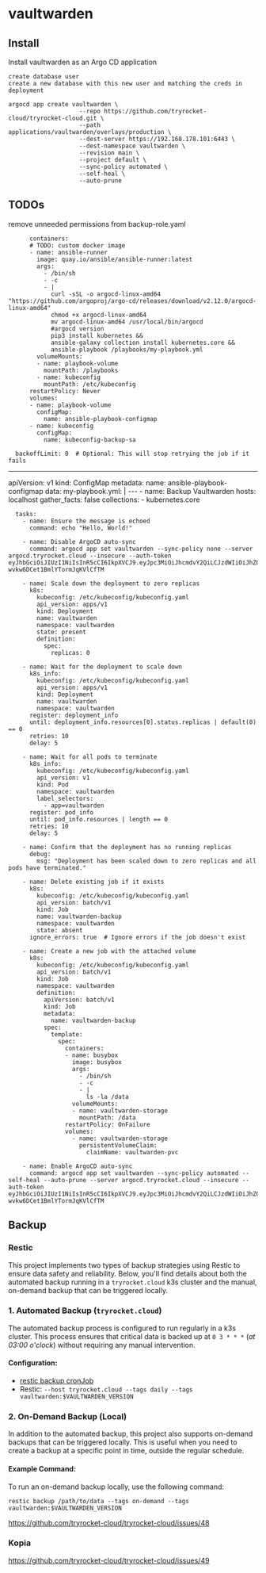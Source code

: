 # vaultwarden

## Install

Install vaultwarden as an Argo CD application

    create database user 
    create a new database with this new user and matching the creds in deployment

    argocd app create vaultwarden \
                        --repo https://github.com/tryrocket-cloud/tryrocket-cloud.git \
                        --path applications/vaultwarden/overlays/production \
                        --dest-server https://192.168.178.101:6443 \
                        --dest-namespace vaultwarden \
                        --revision main \
                        --project default \
                        --sync-policy automated \
                        --self-heal \
                        --auto-prune

## TODOs

remove unneeded permissions from backup-role.yaml




          containers:
          # TODO: custom docker image
          - name: ansible-runner
            image: quay.io/ansible/ansible-runner:latest
            args: 
              - /bin/sh
              - -c
              - |
                curl -sSL -o argocd-linux-amd64 "https://github.com/argoproj/argo-cd/releases/download/v2.12.0/argocd-linux-amd64"
                chmod +x argocd-linux-amd64
                mv argocd-linux-amd64 /usr/local/bin/argocd
                #argocd version
                pip3 install kubernetes &&
                ansible-galaxy collection install kubernetes.core &&
                ansible-playbook /playbooks/my-playbook.yml
            volumeMounts:
            - name: playbook-volume
              mountPath: /playbooks
            - name: kubeconfig
              mountPath: /etc/kubeconfig
          restartPolicy: Never
          volumes:
          - name: playbook-volume
            configMap:
              name: ansible-playbook-configmap
          - name: kubeconfig
            configMap:
              name: kubeconfig-backup-sa

      backoffLimit: 0  # Optional: This will stop retrying the job if it fails

---
apiVersion: v1
kind: ConfigMap
metadata:
  name: ansible-playbook-configmap
data:
  my-playbook.yml: |
    ---
    - name: Backup Vaultwarden
      hosts: localhost
      gather_facts: false
      collections:
        - kubernetes.core

      tasks:
        - name: Ensure the message is echoed
          command: echo "Hello, World!"

        - name: Disable ArgoCD auto-sync
          command: argocd app set vaultwarden --sync-policy none --server argocd.tryrocket.cloud --insecure --auth-token eyJhbGciOiJIUzI1NiIsInR5cCI6IkpXVCJ9.eyJpc3MiOiJhcmdvY2QiLCJzdWIiOiJhZG1pbjphcGlLZXkiLCJleHAiOjE3MjQzMzU2NzYsIm5iZiI6MTcyMzQ3MTY3NiwiaWF0IjoxNzIzNDcxNjc2LCJqdGkiOiJ0ZXN0In0.aNNlFEcvL84fPUv-wvkw6DCet1BmlYTormJqKVlCfTM

        - name: Scale down the deployment to zero replicas
          k8s:
            kubeconfig: /etc/kubeconfig/kubeconfig.yaml
            api_version: apps/v1
            kind: Deployment
            name: vaultwarden
            namespace: vaultwarden
            state: present
            definition:
              spec:
                replicas: 0

        - name: Wait for the deployment to scale down
          k8s_info:
            kubeconfig: /etc/kubeconfig/kubeconfig.yaml
            api_version: apps/v1
            kind: Deployment
            name: vaultwarden
            namespace: vaultwarden
          register: deployment_info
          until: deployment_info.resources[0].status.replicas | default(0) == 0
          retries: 10
          delay: 5

        - name: Wait for all pods to terminate
          k8s_info:
            kubeconfig: /etc/kubeconfig/kubeconfig.yaml
            api_version: v1
            kind: Pod
            namespace: vaultwarden
            label_selectors:
              - app=vaultwarden
          register: pod_info
          until: pod_info.resources | length == 0
          retries: 10
          delay: 5

        - name: Confirm that the deployment has no running replicas
          debug:
            msg: "Deployment has been scaled down to zero replicas and all pods have terminated."

        - name: Delete existing job if it exists
          k8s:
            kubeconfig: /etc/kubeconfig/kubeconfig.yaml
            api_version: batch/v1
            kind: Job
            name: vaultwarden-backup
            namespace: vaultwarden
            state: absent
          ignore_errors: true  # Ignore errors if the job doesn't exist

        - name: Create a new job with the attached volume
          k8s:
            kubeconfig: /etc/kubeconfig/kubeconfig.yaml
            api_version: batch/v1
            kind: Job
            namespace: vaultwarden
            definition:
              apiVersion: batch/v1
              kind: Job
              metadata:
                name: vaultwarden-backup
              spec:
                template:
                  spec:
                    containers:
                    - name: busybox
                      image: busybox
                      args: 
                        - /bin/sh
                        - -c
                        - |
                          ls -la /data
                      volumeMounts:
                      - name: vaultwarden-storage
                        mountPath: /data
                    restartPolicy: OnFailure
                    volumes:
                      - name: vaultwarden-storage
                        persistentVolumeClaim:
                          claimName: vaultwarden-pvc

        - name: Enable ArgoCD auto-sync
          command: argocd app set vaultwarden --sync-policy automated --self-heal --auto-prune --server argocd.tryrocket.cloud --insecure --auth-token eyJhbGciOiJIUzI1NiIsInR5cCI6IkpXVCJ9.eyJpc3MiOiJhcmdvY2QiLCJzdWIiOiJhZG1pbjphcGlLZXkiLCJleHAiOjE3MjQzMzU2NzYsIm5iZiI6MTcyMzQ3MTY3NiwiaWF0IjoxNzIzNDcxNjc2LCJqdGkiOiJ0ZXN0In0.aNNlFEcvL84fPUv-wvkw6DCet1BmlYTormJqKVlCfTM

## Backup

### Restic

This project implements two types of backup strategies using Restic to ensure data safety and reliability. Below, you'll find details about both the automated backup running in a `tryrocket.cloud` k3s cluster and the manual, on-demand backup that can be triggered locally.

### 1. Automated Backup (`tryrocket.cloud`)

The automated backup process is configured to run regularly in a k3s cluster. This process ensures that critical data is backed up at `0 3 * * *` (*at 03:00 o'clock*) without requiring any manual intervention.

#### Configuration:

- [restic backup cronJob](./base-backup/backup-cronjob-v3.yaml)
- Restic: `--host tryrocket.cloud --tags daily --tags vaultwarden:$VAULTWARDEN_VERSION`

### 2. On-Demand Backup (Local)

In addition to the automated backup, this project also supports on-demand backups that can be triggered locally. This is useful when you need to create a backup at a specific point in time, outside the regular schedule.

#### Example Command:

To run an on-demand backup locally, use the following command:

    restic backup /path/to/data --tags on-demand --tags vaultwarden:$VAULTWARDEN_VERSION

https://github.com/tryrocket-cloud/tryrocket-cloud/issues/48

### Kopia

https://github.com/tryrocket-cloud/tryrocket-cloud/issues/49
